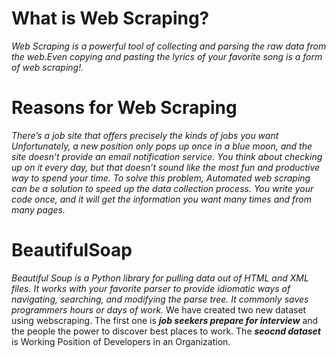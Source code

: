 # **What is Web Scraping?**
  *Web Scraping is a powerful tool of collecting and parsing the raw data from the web.Even copying and pasting the lyrics of your favorite song is a form of web scraping!.*  
  # **Reasons for Web Scraping**
 *There’s a job site that offers precisely the kinds of jobs you want Unfortunately, a new position only pops up once in a blue moon, and the site doesn’t provide an email notification service. You think about checking up on it every day, but that doesn’t sound like the most fun and productive way to spend your time.*
 *To solve this problem, Automated web scraping can be a solution to speed up the data collection process. You write your code once, and it will get the information you want many times and from many pages.*
 # **BeautifulSoap**
*Beautiful Soup is a Python library for pulling data out of HTML and XML files. It works with your favorite parser to provide idiomatic ways of navigating, searching, and modifying the parse tree. It commonly saves programmers hours or days of work.*
We have created two new dataset using webscraping. The first one is ***job seekers prepare for interview*** and the people the power to discover best places to work. The ***seocnd dataset*** is Working Position of Developers in an Organization. 
